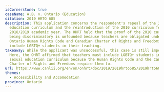 ```yaml
---
isCornerstone: true
caseName: A.B. v. Ontario (Education)
citation: 2019 HRTO 685
description: This application concerns the respondent's repeal of the 2015 sex
  education curriculum and the reintroduction of the 2010 curriculum for the
  2018/2019 academic year. The OHRT held that the proof of the 2010 curriculum
  being discriminatory is unfounded because teachers are obligated under the
  Ontario Human Rights Code and Canadian Charter of Rights and Freedoms to
  include LGBTQ+ students in their teaching.
takeaway: While the applicant was unsuccessful, this case is still important.
  Here, the OHRT affirmed that teachers must include LGBTQ+ students in their
  sexual education curriculum because the Human Rights Code and the Canadian
  Charter of Rights and Freedoms require them to.
url: https://www.canlii.org/en/on/onhrt/doc/2019/2019hrto685/2019hrto685.html
themes:
  - Accessibility and Accomodation
province: Ontario
---
```

